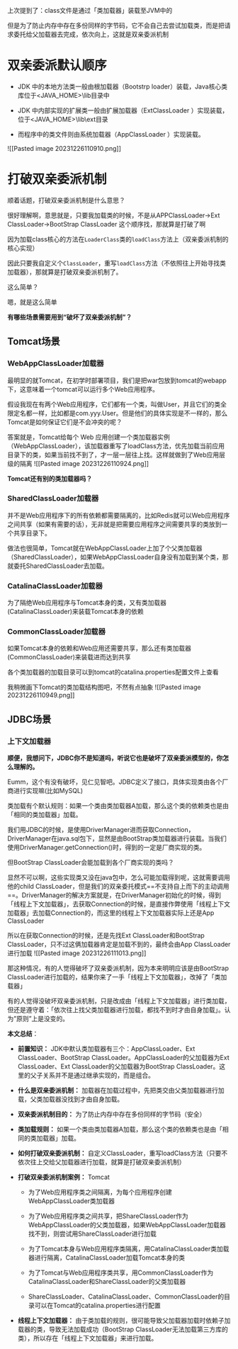 上次提到了：class文件是通过「类加载器」装载至JVM中的

但是为了防止内存中存在多份同样的字节码，它不会自己去尝试加载类，而是把请求委托给父加载器去完成，依次向上，这就是双亲委派机制

# **双亲委派默认顺序**

- JDK 中的本地方法类一般由根加载器（Bootstrp loader）装载，Java核心类库位于<JAVA_HOME>\lib目录中
    
- JDK 中内部实现的扩展类一般由扩展加载器（ExtClassLoader ）实现装载，位于<JAVA_HOME>\lib\ext目录
    
- 而程序中的类文件则由系统加载器（AppClassLoader ）实现装载。
    
![[Pasted image 20231226110910.png]]

# **打破双亲委派机制**

顺着话题，打破双亲委派机制是什么意思？

很好理解啊，意思就是，只要我加载类的时候，不是从APPClassLoader->Ext ClassLoader->BootStrap ClassLoader 这个顺序找，那就算是打破了啊

因为加载class核心的方法在`LoaderClass`类的`loadClass`方法上（双亲委派机制的核心实现）

因此只要我自定义个`ClassLoader`，重写`loadClass`方法（不依照往上开始寻找类加载器），那就算是打破双亲委派机制了。

这么简单？

嗯，就是这么简单

**有哪些场景需要用到“破坏了双亲委派机制”？**

## Tomcat场景

### WebAppClassLoader加载器

最明显的就Tomcat，在初学时部署项目，我们是把war包放到tomcat的webapp下，这意味着一个tomcat可以运行多个Web应用程序。

假设我现在有两个Web应用程序，它们都有一个类，叫做User，并且它们的类全限定名都一样，比如都是com.yyy.User。但是他们的具体实现是不一样的，那么Tomcat是如何保证它们是不会冲突的呢？

答案就是，Tomcat给每个 Web 应用创建一个类加载器实例（WebAppClassLoader），该加载器重写了loadClass方法，优先加载当前应用目录下的类，如果当前找不到了，才一层一层往上找。这样就做到了Web应用层级的隔离
![[Pasted image 20231226110924.png]]

**Tomcat还有别的类加载器吗？**

### SharedClassLoader加载器

并不是Web应用程序下的所有依赖都需要隔离的，比如Redis就可以Web应用程序之间共享（如果有需要的话），无非就是把需要应用程序之间需要共享的类放到一个共享目录下。

做法也很简单，Tomcat就在WebAppClassLoader上加了个父类加载器（SharedClassLoader），如果WebAppClassLoader自身没有加载到某个类，那就委托SharedClassLoader去加载。

### CatalinaClassLoader加载器

为了隔绝Web应用程序与Tomcat本身的类，又有类加载器(CatalinaClassLoader)来装载Tomcat本身的依赖

### CommonClassLoader加载器

如果Tomcat本身的依赖和Web应用还需要共享，那么还有类加载器(CommonClassLoader)来装载进而达到共享

各个类加载器的加载目录可以到tomcat的catalina.properties配置文件上查看

我稍微画下Tomcat的类加载结构图吧，不然有点抽象
![[Pasted image 20231226110949.png]]

## **JDBC场景**

### 上下文加载器

**顺便，我想问下，JDBC你不是知道吗，听说它也是破坏了双亲委派模型的，你怎么理解的。**

Eumm，这个有没有破坏，见仁见智吧。JDBC定义了接口，具体实现类由各个厂商进行实现嘛(比如MySQL)

类加载有个默认规则：如果一个类由类加载器A加载，那么这个类的依赖类也是由「相同的类加载器」加载。

我们用JDBC的时候，是使用DriverManager进而获取Connection，DriverManager在java.sql包下，显然是由BootStrap类加载器进行装载。当我们使用DriverManager.getConnection()时，得到的一定是厂商实现的类。

但BootStrap ClassLoader会能加载到各个厂商实现的类吗？

显然不可以啊，这些实现类又没在java包中，怎么可能加载得到呢，这就需要调用他的child ClassLoader，但是我们的双亲委托模式==不支持自上而下的主动调用==。DriverManager的解决方案就是，在DriverManager初始化的时候，得到「线程上下文加载器」，去获取Connection的时候，是直接作弊使用「线程上下文加载器」去加载Connection的，而这里的线程上下文加载器实际上还是App ClassLoader

所以在获取Connection的时候，还是先找Ext ClassLoader和BootStrap ClassLoader，只不过这俩加载器肯定是加载不到的，最终会由App ClassLoader进行加载
![[Pasted image 20231226111013.png]]

那这种情况，有的人觉得破坏了双亲委派机制，因为本来明明应该是由BootStrap ClassLoader进行加载的，结果你来了一手「线程上下文加载器」，改掉了「类加载器」

有的人觉得没破坏双亲委派机制，只是改成由「线程上下文加载器」进行类加载，但还是遵守着：「依次往上找父类加载器进行加载，都找不到时才由自身加载」。认为”原则”上是没变的。

**本文总结**：

- **前置知识：** JDK中默认类加载器有三个：AppClassLoader、Ext ClassLoader、BootStrap ClassLoader。AppClassLoader的父加载器为Ext ClassLoader、Ext ClassLoader的父加载器为BootStrap ClassLoader。这里的父子关系并不是通过继承实现的，而是组合。
    
- **什么是双亲委派机制：** 加载器在加载过程中，先把类交由父类加载器进行加载，父类加载器没找到才由自身加载。
    
- **双亲委派机制目的：** 为了防止内存中存在多份同样的字节码（安全）
    
- **类加载规则：** 如果一个类由类加载器A加载，那么这个类的依赖类也是由「相同的类加载器」加载。
    
- **如何打破双亲委派机制：** 自定义ClassLoader，重写loadClass方法（只要不依次往上交给父加载器进行加载，就算是打破双亲委派机制）
    
- **打破双亲委派机制案例：** Tomcat
    
    - 为了Web应用程序类之间隔离，为每个应用程序创建WebAppClassLoader类加载器
        
    - 为了Web应用程序类之间共享，把ShareClassLoader作为WebAppClassLoader的父类加载器，如果WebAppClassLoader加载器找不到，则尝试用ShareClassLoader进行加载
        
    - 为了Tomcat本身与Web应用程序类隔离，用CatalinaClassLoader类加载器进行隔离，CatalinaClassLoader加载Tomcat本身的类
        
    - 为了Tomcat与Web应用程序类共享，用CommonClassLoader作为CatalinaClassLoader和ShareClassLoader的父类加载器
        
    - ShareClassLoader、CatalinaClassLoader、CommonClassLoader的目录可以在Tomcat的catalina.properties进行配置
        
- **线程上下文加载器：** 由于类加载的规则，很可能导致父加载器加载时依赖子加载器的类，导致无法加载成功（BootStrap ClassLoader无法加载第三方库的类），所以存在「线程上下文加载器」来进行加载。